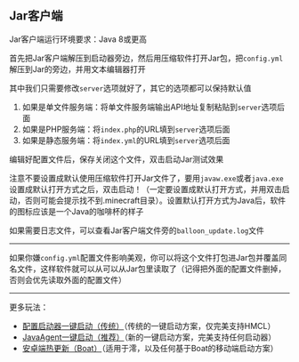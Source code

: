## Jar客户端

Jar客户端运行环境要求：Java 8或更高

首先把Jar客户端解压到启动器旁边，然后用压缩软件打开Jar包，把`config.yml`解压到Jar的旁边，并用文本编辑器打开

其中我们只需要修改`server`选项就好了，其它的选项都可以保持默认值

1. 如果是单文件服务端：将单文件服务端输出API地址复制粘贴到`server`选项后面
2. 如果是PHP服务端：将`index.php`的URL填到`server`选项后面
3. 如果是静态服务端：将`index.yml`的URL填到`server`选项后面

编辑好配置文件后，保存关闭这个文件，双击启动Jar测试效果

注意不要设置成默认使用压缩软件打开Jar文件了，要用`javaw.exe`或者`java.exe`设置成默认打开方式之后，双击启动！（一定要设置成默认打开方式，并用双击启动，否则可能会提示找不到.minecraft目录）。设置默认打开方式为Java后，软件的图标应该是一个Java的咖啡杯的样子

如果需要日志文件，可以查看Jar客户端文件旁的`balloon_update.log`文件

---

如果你嫌`config.yml`配置文件影响美观，你可以将这个文件打包进Jar包并覆盖同名文件，这样软件就可以从可以从Jar包里读取了（记得把外面的配置文件删掉，否则会优先读取外面的配置文件）

---

更多玩法：

+ [配置启动器一键启动（传统）](onekey-start-jar.md)（传统的一键启动方案，仅完美支持HMCL）
+ [JavaAgent一键启动（推荐）](onekey-start-ja-pc.md)（新的一键启动方案，完美支持任何启动器）
+ [安卓端热更新（Boat）](onekey-start-ja-mobile.md)（适用于澪，以及任何基于Boat的移动端启动方案）

